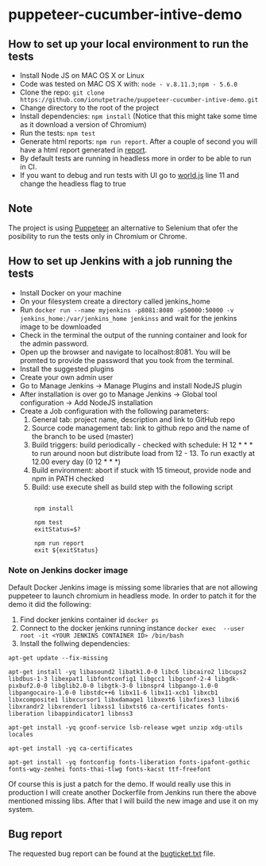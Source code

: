 # puppeteer-cucumber-intive-demo

## How to set up your local environment to run the tests
* Install Node JS on MAC OS X or Linux
* Code was tested on MAC OS X with: `node - v.8.11.3;npm - 5.6.0`
* Clone the repo: `git clone https://github.com/ionutpetrache/puppeteer-cucumber-intive-demo.git`
* Change directory to the root of the project
* Install dependencies: `npm install` (Notice that this might take some time as it download a version of Chromium)
* Run the tests: `npm test`
* Generate html reports: `npm run report`. After a couple of second you will have a html report generated in [report](./report). 
* By default tests are running in headless more in order to be able to run in CI.
* If you want to debug and run tests with UI go to [world.js](./features/support/world.js) line 11 and change the headless flag to true

## Note
The project is using [Puppeteer](https://pptr.dev/) an alternative to Selenium that ofer the posibility to run the tests only in Chromium or Chrome.

## How to set up Jenkins with a job running the tests
* Install Docker on your machine
* On your filesystem create a directory called jenkins_home
* Run `docker run --name myjenkins -p8081:8080 -p50000:50000 -v jenkins_home:/var/jenkins_home jenkinss` and wait for the jenkins image to be downloaded
* Check in the terminal the output of the running container and look for the admin password.
* Open up the browser and navigate to localhost:8081. You will be promted to provide the password that you took from the terminal.
* Install the suggested plugins
* Create your own admin user
* Go to Manage Jenkins -> Manage Plugins and install NodeJS plugin
* After installation is over go to Manage Jenkins -> Global tool configuration -> Add NodeJS installation
* Create a Job configuration with the following parameters:
    1. General tab: project name, description and link to GitHub repo
    2. Source code management tab: link to github repo and the name of the branch to be used (master)
    3. Build triggers: build periodically - checked with schedule: H 12 * * * to run around noon but distribute load from 12 - 13. To run exactly at 12.00 every day (0 12 * * *)
    4. Build environment: abort if stuck with 15 timeout, provide node and npm in PATH checked
    5. Build: use execute shell as build step with the following script
    ```set +e

        npm install

        npm test
        exitStatus=$?

        npm run report
        exit ${exitStatus}
    ```

### Note on Jenkins docker image
Default Docker Jenkins image is missing some libraries that are not allowing puppeteer to launch chromium in headless mode. In order to patch it for the demo it did the following:
1. Find docker jenkins container id
```docker ps ```
2. Connect to the docker jenkins running instance
``` docker exec  --user root -it <YOUR JENKINS CONTAINER ID> /bin/bash ```
3. Install the follwing dependencies:
``` 
apt-get update --fix-missing

apt-get install -yq libasound2 libatk1.0-0 libc6 libcairo2 libcups2 libdbus-1-3 libexpat1 libfontconfig1 libgcc1 libgconf-2-4 libgdk-pixbuf2.0-0 libglib2.0-0 libgtk-3-0 libnspr4 libpango-1.0-0 libpangocairo-1.0-0 libstdc++6 libx11-6 libx11-xcb1 libxcb1 libxcomposite1 libxcursor1 libxdamage1 libxext6 libxfixes3 libxi6 libxrandr2 libxrender1 libxss1 libxtst6 ca-certificates fonts-liberation libappindicator1 libnss3

apt-get install -yq gconf-service lsb-release wget unzip xdg-utils locales

apt-get install -yq ca-certificates

apt-get install -yq fontconfig fonts-liberation fonts-ipafont-gothic fonts-wqy-zenhei fonts-thai-tlwg fonts-kacst ttf-freefont

```

Of course this is just a patch for the demo. If would really use this in production I will create another Dockerfile from Jenkins run there the above mentioned missing libs. After that I will build the new image and use it on my system.

## Bug report
The requested bug report can be found at the [bugticket.txt](./bugticket.txt) file.